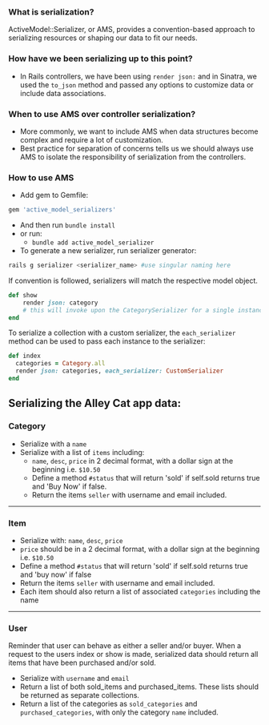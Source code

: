
### What is serialization?

ActiveModel::Serializer, or AMS, provides a convention-based approach to serializing resources or shaping our data to fit our needs.

### How have we been serializing up to this point?

- In Rails controllers, we have been using `render json:` and in Sinatra, we used the `to_json` method and passed any options to customize data or include data associations.

### When to use AMS over controller serialization?

- More commonly, we want to include AMS when data structures become complex and require a lot of customization.
- Best practice for separation of concerns tells us we should always use AMS to isolate the responsibility of serialization from the controllers.

### How to use AMS

- Add gem to Gemfile:

```bash
gem 'active_model_serializers'
```

- And then run `bundle install`
- or run:
    - `bundle add active_model_serializer`
- To generate a new serializer, run serializer generator:

```bash
rails g serializer <serializer_name> #use singular naming here
```

If convention is followed, serializers will match the respective model object.

```ruby
def show
	render json: category
	# this will invoke upon the CategorySerializer for a single instance
end
```

To serialize a collection with a custom serializer, the `each_serializer` method can be used to pass each instance to the serializer:

```ruby
def index
  categories = Category.all
  render json: categories, each_serializer: CustomSerializer
end
```

## Serializing the Alley Cat app data:

### Category

- Serialize with a `name`
- Serialize with a list of `items` including:
    - `name`, `desc`, `price` in 2 decimal format, with a dollar sign at the beginning i.e. `$10.50`
    - Define a method `#status` that will return 'sold' if self.sold returns true and 'Buy Now' if false.
    - Return the items `seller` with username and email included.

---

### Item

- Serialize with: `name`, `desc`, `price`
- `price` should be in a 2 decimal format, with a dollar sign at the beginning i.e. `$10.50`
- Define a method `#status` that will return 'sold' if self.sold returns true and 'buy now' if false
- Return the items `seller` with username and email included.
- Each item should also return a list of associated `categories` including the name

---

### User

Reminder that user can behave as either a seller and/or buyer. When a request to the users index or show is made, serialized data should return all items that have been purchased and/or sold.

- Serialize with `username` and `email`
- Return a list of both sold_items and purchased_items. These lists should be returned as separate collections.
- Return a list of the categories as `sold_categories` and `purchased_categories`, with only the category `name` included.
